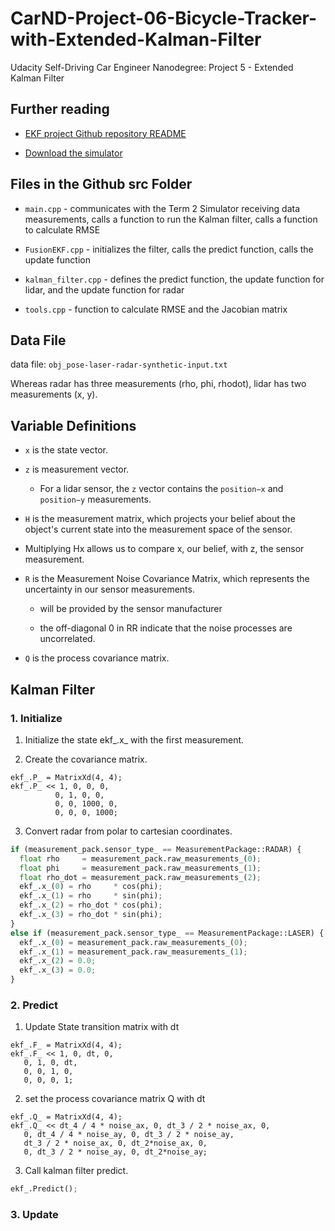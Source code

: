 # CarND-Project-06-Bicycle-Tracker-with-Extended-Kalman-Filter
Udacity Self-Driving Car Engineer Nanodegree: Project 5 - Extended Kalman Filter

## Further reading

- [EKF project Github repository README](https://github.com/udacity/CarND-Extended-Kalman-Filter-Project)

- [Download the simulator](https://github.com/udacity/self-driving-car-sim/releases/)

## Files in the Github src Folder

- `main.cpp` - communicates with the Term 2 Simulator receiving data measurements, calls a function to run the Kalman filter, calls a function to calculate RMSE

- `FusionEKF.cpp` - initializes the filter, calls the predict function, calls the update function

- `kalman_filter.cpp` - defines the predict function, the update function for lidar, and the update function for radar

- `tools.cpp` - function to calculate RMSE and the Jacobian matrix

## Data File

data file: `obj_pose-laser-radar-synthetic-input.txt`

Whereas radar has three measurements (rho, phi, rhodot), lidar has two measurements (x, y).

## Variable Definitions

- `x` is the state vector.

- `z` is measurement vector. 

  - For a lidar sensor, the `z` vector contains the `position−x` and `position−y` measurements.

-  `H` is the measurement matrix, which projects your belief about the object's current state into the measurement space of the sensor.

  - Multiplying Hx allows us to compare x, our belief, with z, the sensor measurement.
  
- `R` is the Measurement Noise Covariance Matrix, which represents the uncertainty in our sensor measurements.

  - will be provided by the sensor manufacturer
  
  - the off-diagonal 0 in RR indicate that the noise processes are uncorrelated.
  
- `Q` is the process covariance matrix.

## Kalman Filter

### 1. Initialize

1. Initialize the state ekf_.x_ with the first measurement.

2. Create the covariance matrix.

```pyhon
ekf_.P_ = MatrixXd(4, 4);
ekf_.P_ << 1, 0, 0, 0,
          0, 1, 0, 0,
          0, 0, 1000, 0,
          0, 0, 0, 1000;
```

3. Convert radar from polar to cartesian coordinates.

```python
if (measurement_pack.sensor_type_ == MeasurementPackage::RADAR) {
  float rho     = measurement_pack.raw_measurements_(0);
  float phi     = measurement_pack.raw_measurements_(1);
  float rho_dot = measurement_pack.raw_measurements_(2);
  ekf_.x_(0) = rho     * cos(phi);
  ekf_.x_(1) = rho     * sin(phi);      
  ekf_.x_(2) = rho_dot * cos(phi);
  ekf_.x_(3) = rho_dot * sin(phi);
}
else if (measurement_pack.sensor_type_ == MeasurementPackage::LASER) {
  ekf_.x_(0) = measurement_pack.raw_measurements_(0);
  ekf_.x_(1) = measurement_pack.raw_measurements_(1);
  ekf_.x_(2) = 0.0;
  ekf_.x_(3) = 0.0;
}
```

### 2. Predict

1. Update State transition matrix with dt

```pyhon
ekf_.F_ = MatrixXd(4, 4);
ekf_.F_ << 1, 0, dt, 0,
   0, 1, 0, dt,
   0, 0, 1, 0,
   0, 0, 0, 1;
```

2. set the process covariance matrix Q with dt

```pyhon
ekf_.Q_ = MatrixXd(4, 4);
ekf_.Q_ << dt_4 / 4 * noise_ax, 0, dt_3 / 2 * noise_ax, 0,
   0, dt_4 / 4 * noise_ay, 0, dt_3 / 2 * noise_ay,
   dt_3 / 2 * noise_ax, 0, dt_2*noise_ax, 0,
   0, dt_3 / 2 * noise_ay, 0, dt_2*noise_ay;
```

3. Call kalman filter predict.

```python
ekf_.Predict();
```

### 3. Update
